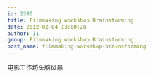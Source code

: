 ```yaml
---
id: 2385
title: Filmmaking workshop Brainstorming
date: 2012-02-04 13:00:28
author: 11
group: Filmmaking workshop Brainstorming
post_name: filmmaking-workshop-brainstorming
---
```


电影工作坊头脑风暴